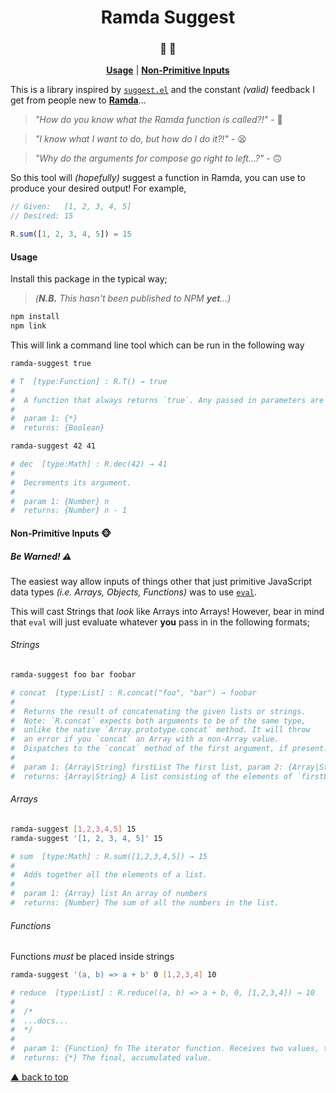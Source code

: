 <h1 align="center">Ramda Suggest</h1>
<h3 align="center">🐏 🤔</h3>

<p align="center">
<b><a href="#usage">Usage</a></b>
|
<b><a href="#non-primitive-inputs-">Non-Primitive Inputs</a></b>
</p>

This is a library inspired
by [`suggest.el`](https://github.com/Wilfred/suggest.el) and the
constant _(valid)_ feedback I get from people new
to [**Ramda**](ramdajs.com/docs/)...

> *_"How do you know what the Ramda function is called?!"_* - 🤔

> *_"I know what I want to do, but how do I do it?!"_* - 😫

> *_"Why do the arguments for compose go right to left...?"_* - 🙃

So this tool will _(hopefully)_ suggest a function in Ramda, you can
use to produce your desired output! For example,

```js
// Given:   [1, 2, 3, 4, 5]
// Desired: 15

R.sum([1, 2, 3, 4, 5]) = 15
```

#### Usage

Install this package in the typical way; 
> _(**N.B.** This hasn't been published to NPM **yet**...)_

```bash
npm install
npm link
```

This will link a command line tool which can be run in the following
way

```bash
ramda-suggest true

# T  [type:Function] : R.T() → true
# 
#  A function that always returns `true`. Any passed in parameters are ignored.
# 
#  param 1: {*} 
#  returns: {Boolean}
```


```bash
ramda-suggest 42 41

# dec  [type:Math] : R.dec(42) → 41
# 
#  Decrements its argument.
# 
#  param 1: {Number} n
#  returns: {Number} n - 1
```

#### Non-Primitive Inputs 🐵
##### _Be Warned!_ ⚠️

The easiest way allow inputs of things other that just primitive
JavaScript data types _(i.e. Arrays, Objects, Functions)_ was to
use [`eval`](https://www.w3schools.com/jsref/jsref_eval.asp).

This will cast Strings that _look_ like Arrays into Arrays! However,
bear in mind that `eval` will just evaluate whatever **you** pass in
in the following formats;

###### _Strings_
```bash
ramda-suggest foo bar foobar

# concat  [type:List] : R.concat("foo", "bar") → foobar
# 
#  Returns the result of concatenating the given lists or strings.
#  Note: `R.concat` expects both arguments to be of the same type,
#  unlike the native `Array.prototype.concat` method. It will throw
#  an error if you `concat` an Array with a non-Array value.
#  Dispatches to the `concat` method of the first argument, if present.
# 
#  param 1: {Array|String} firstList The first list, param 2: {Array|String} secondList...
#  returns: {Array|String} A list consisting of the elements of `firstList` followed by...
```

###### _Arrays_
```bash
ramda-suggest [1,2,3,4,5] 15
ramda-suggest '[1, 2, 3, 4, 5]' 15

# sum  [type:Math] : R.sum([1,2,3,4,5]) → 15
# 
#  Adds together all the elements of a list.
# 
#  param 1: {Array} list An array of numbers
#  returns: {Number} The sum of all the numbers in the list.
```

###### _Functions_
Functions _must_ be placed inside strings
```bash 
ramda-suggest '(a, b) => a + b' 0 [1,2,3,4] 10

# reduce  [type:List] : R.reduce((a, b) => a + b, 0, [1,2,3,4]) → 10
# 
#  /*
#  ...docs...
#  */
# 
#  param 1: {Function} fn The iterator function. Receives two values, the accumulator and the, param 2: {*} acc The accumulator value., param 3: {Array} list The list to iterate over.
#  returns: {*} The final, accumulated value.
```
[▲ back to top](#readme)
